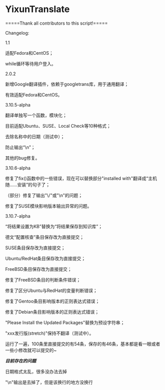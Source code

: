 # YixunTranslate

=====Thank all contributors to this script!=====

Changelog:

1.1

适配Fedora和CentOS；

while循环等待用户登入。



2.0.2

新增Google翻译插件，依赖于googletrans库，用于通用翻译；

有效适配Fedora和CentOS。



3.10.5-alpha

翻译单独写一个函数，模块化；

目前适配Ubuntu、SUSE、Local Check等10种格式；

去除名称中的日期（测试中）；

防止输出“\n”；

其他的bug修复。



3.10.6-alpha

修复了fix()函数中的一些错误，现在可以替换部分"installed with"翻译成“主机随……安装”的句子了；

（部分）修复了输出"\\/"或"\n"的问题；

修复了SUSE模块影响版本输出异常的问题。



3.10.7-alpha

“将结果设置为KB”替换为“将结果保存到知识库”；

德文“配置核查”条目保存改为直接提交；

SUSE条目保存改为直接提交；

Ubuntu/RedHat条目保存改为直接提交；

FreeBSD条目保存改为直接提交；

修复了FreeBSD条目的判断条件错误；

修复了区分Ubuntu与RedHat的变量判断错误；

修复了Gentoo条目影响版本的正则表达式错误；

修复了Debian条目影响版本的正则表达式错误；

"Please Install the Updated Packages"替换为预设字符串；

"xxx发行版(stretch)"保持不翻译（测试中）。

运行了一遍，100条里直接提交的有54条，保存的有46条，基本都是看一眼或者一些小修改就可以提交的~



*********目前存在的问题*********

日期格式太乱，很多没办法去掉

"\n"输出是去掉了，但是该换行的地方没换行
